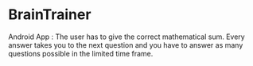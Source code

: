 # BrainTrainer
Android App : The user has to give the correct mathematical sum.
Every answer takes you to the next question and you have to answer as many questions possible in the limited time frame.
